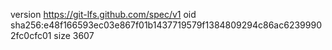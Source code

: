 version https://git-lfs.github.com/spec/v1
oid sha256:e48f166593ec03e867f01b1437719579f1384809294c86ac62399902fc0cfc01
size 3607
